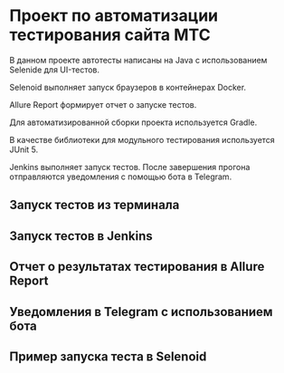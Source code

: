 # Проект по автоматизации тестирования сайта МТС

В данном проекте автотесты написаны на Java с использованием Selenide для UI-тестов.

Selenoid выполняет запуск браузеров в контейнерах Docker.

Allure Report формирует отчет о запуске тестов.

Для автоматизированной сборки проекта используется Gradle.

В качестве библиотеки для модульного тестирования используется JUnit 5.

Jenkins выполняет запуск тестов. После завершения прогона отправляются уведомления с помощью бота в Telegram.
##  Запуск тестов из терминала
##  Запуск тестов в Jenkins
##  Отчет о результатах тестирования в Allure Report
##  Уведомления в Telegram с использованием бота
##  Пример запуска теста в Selenoid
